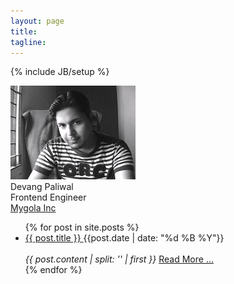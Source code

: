 ```yaml
---
layout: page
title: 
tagline:
---
```

{% include JB/setup %}
<div class="card">
    <img src="devang.jpg" class="picture img-rounded"/>
    <div class="heading-container">
        <div class="desc"><span class="text-warning">Devang Paliwal</span></div>
        <div class="desc">Frontend Engineer</div>
        <div class="desc"><a target="_blank" href="http://next.mygola.com">Mygola Inc</a></div>
    </div>  
</div>



<ul class="unstyled">
  {% for post in site.posts %}
    <div class="post-info">
  <li>
    <a class="post-title" href="{{ post.url }}">
        {{ post.title }}
    </a>
    <span class="pull-right"> {{post.date | date: "%d %B %Y"}} </span>
    
  </li>
  </br> <em>{{ post.content | split: '<!-- more -->' | first }} </em>
  <a href="{{ post.url}}">Read More ... </a>
    </div>
  {% endfor %}
</ul>

